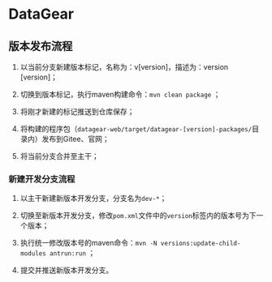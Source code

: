 # DataGear

## 版本发布流程

1. 以当前分支新建版本标记，名称为：v[version]，描述为：version [version]；

2. 切换到版本标记，执行maven构建命令：`mvn clean package` ；

3. 将刚才新建的标记推送到仓库保存；

4. 将构建的程序包（`datagear-web/target/datagear-[version]-packages/`目录内）发布到Gitee、官网；

5. 将当前分支合并至主干；

### 新建开发分支流程

1. 以主干新建新版本开发分支，分支名为`dev-*`；

2. 切换至新版本开发分支，修改`pom.xml`文件中的`version`标签内的版本号为下一个版本；

3. 执行统一修改版本号的maven命令：`mvn -N versions:update-child-modules antrun:run` ；

4. 提交并推送新版本开发分支。